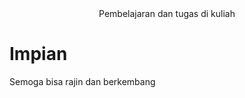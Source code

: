 <div align="center" font-size="20px">
Pembelajaran dan tugas di kuliah
</div>

# Impian
Semoga bisa rajin dan berkembang